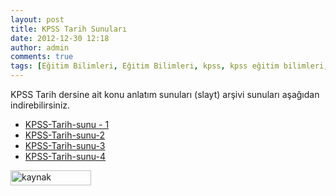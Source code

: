 ```yaml
---
layout: post
title: KPSS Tarih Sunuları
date: 2012-12-30 12:18
author: admin
comments: true
tags: [Eğitim Bilimleri, Eğitim Bilimleri, kpss, kpss eğitim bilimleri, KPSS GKGY, kpss tarik slaytları]
---
```

KPSS Tarih dersine ait konu anlatım sunuları (slayt) arşivi sunuları aşağıdan indirebilirsiniz.
<ul>
	<li><a href="http://egitimvaktim.com/dosyalar/2012/12/KPSS-Tarih-1.pdf">KPSS-Tarih-sunu - 1</a></li>
	<li><a href="http://egitimvaktim.com/dosyalar/2012/12/KPSS-Tarih-2.pdf" target="_blank" rel="attachment wp-att-8286">KPSS-Tarih-sunu-2</a></li>
	<li><a href="http://egitimvaktim.com/dosyalar/2012/12/KPSS-Tarih-3.pdf">KPSS-Tarih-sunu-3</a></li>
	<li><a href="http://egitimvaktim.com/dosyalar/2012/12/KPSS-Tarih-4.pdf">KPSS-Tarih-sunu-4</a></li>
</ul>
<a title="kaynak" href="http://www.oguzhanhoca.com" target="_blank" rel="nofollow"><img class="size-full wp-image-8303 alignleft" alt="kaynak" src="http://egitimvaktim.com/dosyalar/2013/01/kaynak.png" width="129" height="24" /></a>

